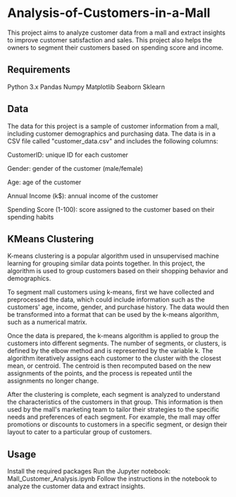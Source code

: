 # Analysis-of-Customers-in-a-Mall


This project aims to analyze customer data from a mall and extract insights to improve customer satisfaction and sales.
This project also helps the owners to segment their customers based on spending score and income.

## Requirements
Python 3.x
Pandas
Numpy
Matplotlib
Seaborn
Sklearn

## Data
The data for this project is a sample of customer information from a mall, including customer demographics and purchasing data. The data is in a CSV file called "customer_data.csv" and includes the following columns:

CustomerID: unique ID for each customer

Gender: gender of the customer (male/female)

Age: age of the customer

Annual Income (k$): annual income of the customer

Spending Score (1-100): score assigned to the customer based on their spending habits

## KMeans Clustering
K-means clustering is a popular algorithm used in unsupervised machine learning for grouping similar data points together. In this project, the algorithm is used to group customers based on their shopping behavior and demographics.

To segment mall customers using k-means, first we have collected and preprocessed the data, which could include information such as the customers' age, income, gender, and purchase history. The data would then be transformed into a format that can be used by the k-means algorithm, such as a numerical matrix.

Once the data is prepared, the k-means algorithm is applied to group the customers into different segments. The number of segments, or clusters, is defined by the elbow method and is represented by the variable k. The algorithm iteratively assigns each customer to the cluster with the closest mean, or centroid. The centroid is then recomputed based on the new assignments of the points, and the process is repeated until the assignments no longer change.

After the clustering is complete, each segment is analyzed to understand the characteristics of the customers in that group. This information is then  used by the mall's marketing team to tailor their strategies to the specific needs and preferences of each segment. For example, the mall may offer promotions or discounts to customers in a specific segment, or design their layout to cater to a particular group of customers.

## Usage

Install the required packages 
Run the Jupyter notebook: Mall_Customer_Analysis.ipynb
Follow the instructions in the notebook to analyze the customer data and extract insights.

